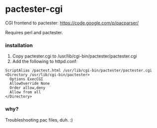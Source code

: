 # pactester-cgi

CGI frontend to pactester: https://code.google.com/p/pacparser/

Requires perl and pactester.

### installation

1. Copy pactester.cgi to /usr/lib/cgi-bin/pactester/pactester.cgi
2. Add the following to httpd.conf:

```ApacheConf
ScriptAlias /pactest.html /usr/lib/cgi-bin/pactester/pactester.cgi
<Directory /usr/lib/cgi-bin/pactester>
  Options ExecCGI
  AllowOverride None
  Order allow,deny
  Allow from all
</Directory>
```
### why?

Troubleshooting pac files, duh. :)
